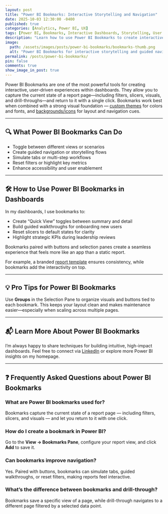 ```yaml
---
layout: post
title: "Power BI Bookmarks: Interactive Storytelling and Navigation"
date: 2025-10-03 12:30:00 -0400
published: true
categories: [Analytics, Power BI, UX]
tags: [Power BI, Bookmarks, Interactive Dashboards, Storytelling, User Experience]
description: "Learn how to use Power BI Bookmarks to create interactive storytelling, guided navigation, and app-like dashboards that engage users."
image:
  path: /assets/images/posts/power-bi-bookmarks/bookmarks-thumb.png
  alt: "Power BI Bookmarks for interactive storytelling and guided navigation"
permalink: /posts/power-bi-bookmarks/
pin: false
comments: true
show_image_in_post: true
---
```


Power BI Bookmarks are one of the most powerful tools for creating interactive, user-driven experiences within dashboards. They allow you to capture the current state of a report page—including filters, slicers, visuals, and drill-throughs—and return to it with a single click. Bookmarks work best when combined with a strong visual foundation — [custom themes](/posts/power-bi-custom-theme/) for colors and fonts, and [backgrounds/icons](/posts/power-bi-backgrounds-icons/) for layout and navigation cues.

---

## 🔍 What Power BI Bookmarks Can Do

- Toggle between different views or scenarios
- Create guided navigation or storytelling flows
- Simulate tabs or multi-step workflows
- Reset filters or highlight key metrics
- Enhance accessibility and user enablement

---

## 🛠 How to Use Power BI Bookmarks in Dashboards

In my dashboards, I use bookmarks to:

- Create “Quick View” toggles between summary and detail
- Build guided walkthroughs for onboarding new users
- Reset slicers to default states for clarity
- Highlight strategic KPIs during leadership reviews

Bookmarks paired with buttons and selection panes create a seamless experience that feels more like an app than a static report.

For example, a branded [report template](/posts/power-bi-report-templates/) ensures consistency, while bookmarks add the interactivity on top.

---

## 💡 Pro Tips for Power BI Bookmarks

Use **Groups** in the Selection Pane to organize visuals and buttons tied to each bookmark. This keeps your layout clean and makes maintenance easier—especially when scaling across multiple pages.

---

## 📬 Learn More About Power BI Bookmarks

I’m always happy to share techniques for building intuitive, high-impact dashboards. Feel free to connect via [LinkedIn](https://www.linkedin.com/in/christopher-d-dale) or explore more Power BI insights on my homepage.

---

## ❓ Frequently Asked Questions about Power BI Bookmarks

### What are Power BI bookmarks used for?
Bookmarks capture the current state of a report page — including filters, slicers, and visuals — and let you return to it with one click.

### How do I create a bookmark in Power BI?
Go to the **View → Bookmarks Pane**, configure your report view, and click **Add** to save it.

### Can bookmarks improve navigation?
Yes. Paired with buttons, bookmarks can simulate tabs, guided walkthroughs, or reset filters, making reports feel interactive.

### What’s the difference between bookmarks and drill-through?
Bookmarks save a specific view of a page, while drill-through navigates to a different page filtered by a selected data point.

<!-- Structured Data: FAQ schema for SEO -->
<script type="application/ld+json">
{
  "@context": "https://schema.org",
  "@type": "FAQPage",
  "mainEntity": [
    {
      "@type": "Question",
      "name": "What are Power BI bookmarks used for?",
      "acceptedAnswer": {
        "@type": "Answer",
        "text": "Bookmarks capture the current state of a report page — including filters, slicers, and visuals — and let you return to it with one click."
      }
    },
    {
      "@type": "Question",
      "name": "How do I create a bookmark in Power BI?",
      "acceptedAnswer": {
        "@type": "Answer",
        "text": "Go to the View → Bookmarks Pane, configure your report view, and click Add to save it."
      }
    },
    {
      "@type": "Question",
      "name": "Can bookmarks improve navigation?",
      "acceptedAnswer": {
        "@type": "Answer",
        "text": "Yes. Paired with buttons, bookmarks can simulate tabs, guided walkthroughs, or reset filters, making reports feel interactive."
      }
    },
    {
      "@type": "Question",
      "name": "What’s the difference between bookmarks and drill-through?",
      "acceptedAnswer": {
        "@type": "Answer",
        "text": "Bookmarks save a specific view of a page, while drill-through navigates to a different page filtered by a selected data point."
      }
    }
  ]
}
</script>